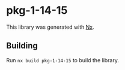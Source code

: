 # pkg-1-14-15

This library was generated with [Nx](https://nx.dev).

## Building

Run `nx build pkg-1-14-15` to build the library.
